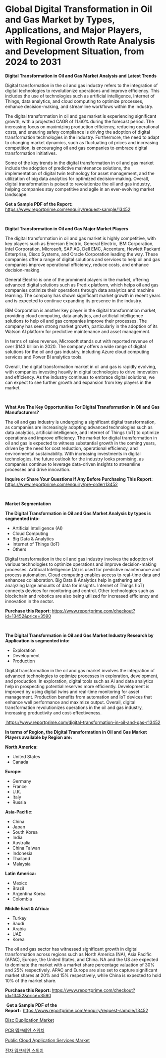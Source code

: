 <p><h1>Global Digital Transformation in Oil and Gas Market by Types, Applications, and Major Players, with Regional Growth Rate Analysis and Development Situation, from 2024 to 2031</h1></p><p><strong>Digital Transformation in Oil and Gas Market Analysis and Latest Trends</strong></p>
<p><p>Digital transformation in the oil and gas industry refers to the integration of digital technologies to revolutionize operations and improve efficiency. This includes the use of technologies such as artificial intelligence, Internet of Things, data analytics, and cloud computing to optimize processes, enhance decision-making, and streamline workflows within the industry.</p><p>The digital transformation in oil and gas market is experiencing significant growth, with a projected CAGR of 11.60% during the forecast period. The increasing focus on maximizing production efficiency, reducing operational costs, and ensuring safety compliance is driving the adoption of digital transformation technologies in the industry. Furthermore, the need to adapt to changing market dynamics, such as fluctuating oil prices and increasing competition, is encouraging oil and gas companies to embrace digital transformation initiatives.</p><p>Some of the key trends in the digital transformation in oil and gas market include the adoption of predictive maintenance solutions, the implementation of digital twin technology for asset management, and the utilization of big data analytics for optimized decision-making. Overall, digital transformation is poised to revolutionize the oil and gas industry, helping companies stay competitive and agile in an ever-evolving market landscape.</p></p>
<p><strong>Get a Sample PDF of the Report:&nbsp;</strong> <a href="https://www.reportprime.com/enquiry/request-sample/13452">https://www.reportprime.com/enquiry/request-sample/13452</a></p>
<p>&nbsp;</p>
<p><strong>Digital Transformation in Oil and Gas Major Market Players</strong></p>
<p><p>The digital transformation in oil and gas market is highly competitive, with key players such as Emerson Electric, General Electric, IBM Corporation, Intel Corporation, Microsoft, SAP AG, Dell EMC, Accenture, Hewlett Packard Enterprise, Cisco Systems, and Oracle Corporation leading the way. These companies offer a range of digital solutions and services to help oil and gas companies improve operational efficiency, reduce costs, and enhance decision-making.</p><p>General Electric is one of the prominent players in the market, offering advanced digital solutions such as Predix platform, which helps oil and gas companies optimize their operations through data analytics and machine learning. The company has shown significant market growth in recent years and is expected to continue expanding its presence in the industry.</p><p>IBM Corporation is another key player in the digital transformation market, providing cloud computing, data analytics, and artificial intelligence solutions to help oil and gas companies improve their processes. The company has seen strong market growth, particularly in the adoption of its Watson AI platform for predictive maintenance and asset management.</p><p>In terms of sales revenue, Microsoft stands out with reported revenue of over $143 billion in 2020. The company offers a wide range of digital solutions for the oil and gas industry, including Azure cloud computing services and Power BI analytics tools.</p><p>Overall, the digital transformation market in oil and gas is rapidly evolving, with companies investing heavily in digital technologies to drive innovation and efficiency. As the industry continues to embrace digital solutions, we can expect to see further growth and expansion from key players in the market.</p></p>
<p>&nbsp;</p>
<p><strong>What Are The Key Opportunities For Digital Transformation in Oil and Gas Manufacturers?</strong></p>
<p><p>The oil and gas industry is undergoing a significant digital transformation, as companies are increasingly adopting advanced technologies such as data analytics, artificial intelligence, and Internet of Things (IoT) to optimize operations and improve efficiency. The market for digital transformation in oil and gas is expected to witness substantial growth in the coming years, driven by the need for cost reduction, operational efficiency, and environmental sustainability. With increasing investments in digital technologies, the future outlook for the industry looks promising, as companies continue to leverage data-driven insights to streamline processes and drive innovation.</p></p>
<p><strong>Inquire or Share Your Questions If Any Before Purchasing This Report:</strong> <a href="https://www.reportprime.com/enquiry/pre-order/13452">https://www.reportprime.com/enquiry/pre-order/13452</a></p>
<p>&nbsp;</p>
<p><strong>Market Segmentation</strong></p>
<p><strong>The Digital Transformation in Oil and Gas Market Analysis by types is segmented into:</strong></p>
<p><ul><li>Artificial Intelligence (AI)</li><li>Cloud Computing</li><li>Big Data & Analytics</li><li>Internet of Things (IoT)</li><li>Others</li></ul></p>
<p><p>Digital transformation in the oil and gas industry involves the adoption of various technologies to optimize operations and improve decision-making processes. Artificial Intelligence (AI) is used for predictive maintenance and process automation. Cloud computing enables access to real-time data and enhances collaboration. Big Data & Analytics help in gathering and analyzing large amounts of data for insights. Internet of Things (IoT) connects devices for monitoring and control. Other technologies such as blockchain and robotics are also being utilized for increased efficiency and innovation in the sector.</p></p>
<p><strong>Purchase this Report:&nbsp;</strong><a href="https://www.reportprime.com/checkout?id=13452&price=3590">https://www.reportprime.com/checkout?id=13452&price=3590</a></p>
<p>&nbsp;</p>
<p><strong>The Digital Transformation in Oil and Gas Market Industry Research by Application is segmented into:</strong></p>
<p><ul><li>Exploration</li><li>Development</li><li>Production</li></ul></p>
<p><p>Digital transformation in the oil and gas market involves the integration of advanced technologies to optimize processes in exploration, development, and production. In exploration, digital tools such as AI and data analytics help in prospecting potential reserves more efficiently. Development is improved by using digital twins and real-time monitoring for asset management. Production benefits from automation and IoT devices that enhance well performance and maximize output. Overall, digital transformation revolutionizes operations in the oil and gas industry, increasing productivity and cost-effectiveness.</p></p>
<p><a href="https://www.reportprime.com/digital-transformation-in-oil-and-gas-r13452">&nbsp;https://www.reportprime.com/digital-transformation-in-oil-and-gas-r13452</a></p>
<p><strong>In terms of Region, the Digital Transformation in Oil and Gas Market Players available by Region are:</strong></p>
<p>
    <p> <strong> North America: </strong>
        <ul>
            <li>United States</li>
            <li>Canada</li>
        </ul>
        </p> 
    <p> <strong> Europe: </strong>
        <ul>
            <li>Germany</li>
            <li>France</li>
            <li>U.K.</li>
            <li>Italy</li>
            <li>Russia</li>
        </ul>
        </p> 
    <p> <strong> Asia-Pacific: </strong>
        <ul>
            <li>China</li>
            <li>Japan</li>
            <li>South Korea</li>
            <li>India</li>
            <li>Australia</li>
            <li>China Taiwan</li>
            <li>Indonesia</li>
            <li>Thailand</li>
            <li>Malaysia</li>
        </ul>
        </p> 
    <p> <strong> Latin America: </strong>
        <ul>
            <li>Mexico</li>
            <li>Brazil</li>
            <li>Argentina Korea</li>
            <li>Colombia</li>
        </ul>
        </p> 
    <p> <strong> Middle East & Africa: </strong>
        <ul>
            <li>Turkey</li>
            <li>Saudi</li>
            <li>Arabia</li>
            <li>UAE</li>
            <li>Korea</li>
        </ul>
    </p>
    </p>
<p><p>The oil and gas sector has witnessed significant growth in digital transformation across regions such as North America (NA), Asia Pacific (APAC), Europe, the United States, and China. NA and the US are expected to dominate the market with a market share percentage valuation of 30% and 25% respectively. APAC and Europe are also set to capture significant market shares at 20% and 15% respectively, while China is expected to hold 10% of the market share.</p></p>
<p><strong>Purchase this Report: </strong><a href="https://www.reportprime.com/checkout?id=13452&price=3590">https://www.reportprime.com/checkout?id=13452&price=3590</a></p>
<p>&nbsp;<strong>Get a Sample PDF of the Report:&nbsp;&nbsp;</strong><a href="https://www.reportprime.com/enquiry/request-sample/13452">https://www.reportprime.com/enquiry/request-sample/13452</a></p>
<p><strong></strong></p>
<p><p><a href="https://github.com/nigngrjl95/Market-Research-Report-List-1/blob/main/disc-duplication-market.md">Disc Duplication Market</a></p><p><a href="https://github.com/konokaryan/Market-Research-Report-List-1/blob/main/5095541122599.md">PCB 멤브레인 스위치</a></p><p><a href="https://github.com/ayamgoreng5458/Market-Research-Report-List-1/blob/main/public-cloud-application-services-market.md">Public Cloud Application Services Market</a></p><p><a href="https://github.com/mithunmistry2258/Market-Research-Report-List-1/blob/main/5183002122598.md">전자 멤브레인 스위치</a></p></p>